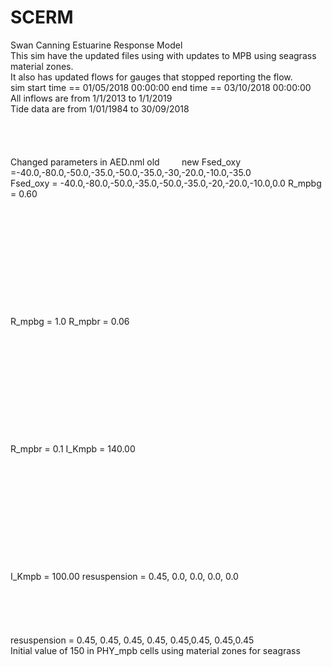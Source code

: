# SCERM
Swan Canning Estuarine Response Model
<br> This sim have the updated files using with updates to MPB using seagrass material zones. 
<br>It also has updated flows for gauges that stopped reporting the flow. 
<br> sim start time == 01/05/2018 00:00:00 end time == 03/10/2018 00:00:00 
<br> All inflows are from  1/1/2013 to 1/1/2019
<br> Tide data are from 1/01/1984 to 30/09/2018
<br><br><br><br><br>
Changed parameters in AED.nml
old	&nbsp; &nbsp; &nbsp; &nbsp; new
Fsed_oxy =-40.0,-80.0,-50.0,-35.0,-50.0,-35.0,-30,-20.0,-10.0,-35.0<br> Fsed_oxy = -40.0,-80.0,-50.0,-35.0,-50.0,-35.0,-20,-20.0,-10.0,0.0
R_mpbg       =   0.60 <br><br><br><br><br><br><br><br><br><br><br><br>	 R_mpbg       =   1.0 
R_mpbr       =   0.06 <br><br><br><br><br><br><br><br><br><br><br><br>	 R_mpbr       =   0.1 
 I_Kmpb       = 140.00<br><br><br><br><br><br><br><br><br><br><br><br>	 I_Kmpb       = 100.00
resuspension =   0.45, 0.0, 0.0, 0.0, 0.0<br><br><br><br><br><br>    resuspension =   0.45, 0.45, 0.45, 0.45, 0.45,0.45, 0.45,0.45
<br>
Initial value of 150 in PHY_mpb cells using material zones for seagrass 

